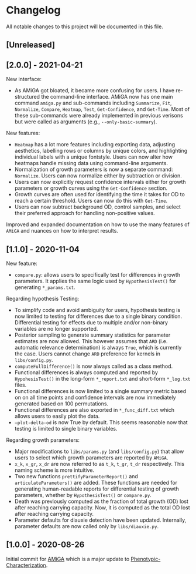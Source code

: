 # Changelog

All notable changes to this project will be documented in this file.

## [Unreleased]

## [2.0.0] - 2021-04-21

New interface: 
- As AMiGA got bloated, it became more confusing for users. I have re-structured the command-line interface. AMiGA now has one main command `amiga.py` and sub-commands including `Summarize`, `Fit`, `Normalize`, `Compare`, `Heatmap`, `Test`, `Get-Confidence`, and `Get-Time`. Most of these sub-commands were already implemented in previous verisons but were called as arguments (e.g., `--only-basic-summary`).

New features: 
- `Heatmap` has a lot more features including exporting data, adjusting aesthetics, labelling rows or columns by unique colors, and highlighting individual labels with a unique fontstyle. Users can now alter how heatmaps handle missing data using command-line arguments. 
- Normalization of growth parameters is now a separate command: `Normalize`. Users can now normalize either by subtraction or division. 
- Users can now explicitly request confidence intervals either for growth parameters or growth curves using the `Get-Confidence` section.
- Growth curves are often used for identifying the time it takes for OD to reach a certain threshold. Users can now do this with `Get-Time`. 
- Users can now subtract background OD, control samples, and select their preferred approach for handling non-positive values.

Improved and expanded documentation on how to use the many features of `AMiGA` and nuances on how to interpret results.


## [1.1.0] - 2020-11-04

New feature:
- `compare.py`: allows users to specifically test for differences in growth parameters. It applies the same logic used by `HypothesisTest()` for generating `*_params.txt`.

Regarding hypothesis Testing: 
- To simplify code and avoid ambiguity for users, hypothesis testing is now limited to testing for differences due to a single binary condition. Differential testing for effects due to multiple and/or non-binary variables are no longer supported. 
- Posterior sampling to generate summary statistics for parameter estimates are now allowed. This however assumes that `ARD` (i.e. automatic relevance determination) is always `True`, which is currently the case. Users cannot change `ARD` preference for kernels in `libs/config.py`. 
- `computeFullDifference()` is now always called as a class method. 
- Functional differences is always computed and reported by `HypohesisTest()` in the long-form `*_report.txt` and short-form `*_log.txt` files.
- Functional differences is now limited to a single summary metric based on on all time points and confidence intervals are now immediately generated based on 100 permutations. 
- Functional differences are also exported in `*_func_diff.txt` which allows users to easily plot the data. 
- `—plot-delta-od` is now True by default. This seems reasonable now that testing is limited to single binary variables.

Regarding growth parameters:
- Major modifications to `libs/params.py` (and `libs/config.py`) that allow users to select which growth parameters are reported by `AMiGA`. 
- `x_k`, `x_gr`, `x_dr` are now referred to as `t_k`, `t_gr`, `t_dr` respectively. This naming scheme is more intuitive. 
- Two new functions `prettifyParameterReport()` and `articulateParameters()` are added. These functions are needed for generating human-readable reports for differential testing of growth parameters, whether by `HypothesisTest()` or `compare.py`.
- Death was previously computed as the fraction of total growth (OD) lost after reaching carrying capacity. Now, it is computed as the total OD lost after reaching carrying capacity. 
- Parameter defaults for diauxie detection have been updated. Internally, parameter defaults are now called only by `libs/diauxie.py`. 


## [1.0.0] - 2020-08-26

Initial commit for [AMiGA](https://github.com/firasmidani/amiga) which is a major update to [Phenotypic-Characterization](https://github.com/firasmidani/phenotypic-characterization).
